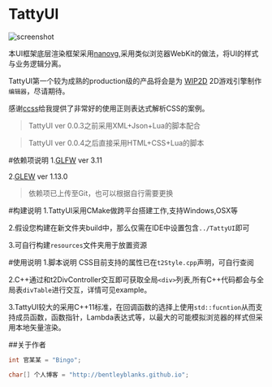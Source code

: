 # TattyUI

![screenshot](https://github.com/BentleyBlanks/TattyUI/blob/master/screenshots/1.png)

本UI框架底层渲染框架采用[nanovg](https://github.com/memononen/nanovg),采用类似浏览器WebKit的做法，将UI的样式与业务逻辑分离。

TattyUI第一个较为成熟的production级的产品将会是为 [WIP2D](https://github.com/wubugui/WIP) 2D游戏引擎制作```编辑器```，尽请期待。

感谢[ccss](https://github.com/jdeng/ccss)给我提供了非常好的使用正则表达式解析CSS的案例。

> TattyUI ver 0.0.3之前采用XML+Json+Lua的脚本配合

> TattyUI ver 0.0.4之后直接采用HTML+CSS+Lua的脚本

#依赖项说明
1.[GLFW](http://www.glfw.org/) ver 3.11

2.[GLEW](http://glew.sourceforge.net/) ver 1.13.0

> 依赖项已上传至Git，也可以根据自行需要更换

#构建说明
1.TattyUI采用CMake做跨平台搭建工作,支持Windows,OSX等

2.假设您构建在新文件夹build中，那么仅需在IDE中设置包含```../TattyUI```即可

3.可自行构建```resources```文件夹用于放置资源

#使用说明
1.脚本说明 CSS目前支持的属性已在```t2Style.cpp```声明，可自行查阅

2.C++通过和t2DivController交互即可获取全局```<div>```列表,所有C++代码都会与全局表```divTable```进行交互，详情可见example。

3.TattyUI较大的采用C++11标准，在回调函数的选择上使用```std::fucntion```从而支持成员函数，函数指针，Lambda表达式等，以最大的可能模拟浏览器的样式但采用本地矢量渲染。

##关于作者
```cpp
int 官某某 = "Bingo";

char[] 个人博客 = "http://bentleyblanks.github.io";
```




